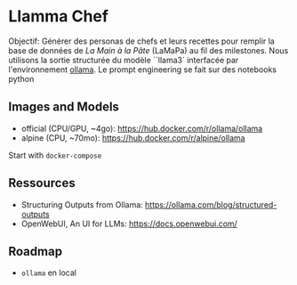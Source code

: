 # Llamma Chef

Objectif: Générer des personas de chefs et leurs recettes pour remplir la base de données de *La Main à la Pâte* (LaMaPa) au fil des milestones.
Nous utilisons la sortie structurée du modèle ``llama3` interfacée par l'environnement [ollama](https://github.com/ollama/ollama).
Le prompt engineering se fait sur des notebooks python


## Images and Models
+ official (CPU/GPU, ~4go): https://hub.docker.com/r/ollama/ollama
+ alpine (CPU, ~70mo): https://hub.docker.com/r/alpine/ollama

Start with `docker-compose `


## Ressources
+ Structuring Outputs from Ollama: https://ollama.com/blog/structured-outputs
+ OpenWebUI, An UI for LLMs: https://docs.openwebui.com/


## Roadmap
+ `ollama` en local